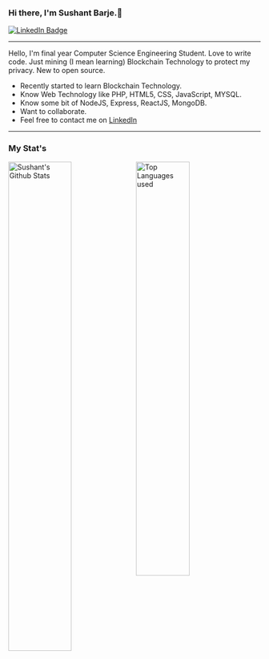 ### Hi there, I'm Sushant Barje.👋
[![LinkedIn Badge](https://img.shields.io/badge/LinkedIn-Profile-informational?style=flat&logo=linkedin&logoColor=white&color=0D76A8)](https://www.linkedin.com/in/sushant-barje-322761168/)

<hr/>
<p>
  Hello, I'm final year Computer Science Engineering Student. Love to write code. Just mining (I mean learning) Blockchain Technology to protect my privacy. New to open       source. 
  
  - Recently started to learn Blockchain Technology.
  - Know Web Technology like PHP, HTML5, CSS, JavaScript, MYSQL.
  - Know some bit of NodeJS, Express, ReactJS, MongoDB.
  - Want to collaborate.
  - Feel free to contact me on [LinkedIn](https://www.linkedin.com/in/sushant-barje-322761168/)
</p>
<!-- <div align="center">
  
<!-- [![GitHub streak](https://github-readme-streak-stats.herokuapp.com/?user=SushantBarje&theme=highcontrast)](https://github.com/DenverCoder1/github-readme-streak-stats) -->

<!--  </div> --> 
<!-- 
<div class="container-box">
    <a href="https://github.com/anuraghazra/github-readme-stats">
  [![Sushant's GitHub stats](https://github-readme-stats.vercel.app/api?username=SushantBarje&count_private=true&show_icons=true&theme=radical)]    (https://github.com/anuraghazra/github-readme-stats)
    <img align="center" src="https://github-readme-stats.vercel.app/api?username=SushantBarje&count_private=true&show_icons=true&theme=radical&repo=github-readme-stats" />
  </a>
   <a href="https://github.com/anuraghazra/github-readme-stats">
    [![Top Langs](https://github-readme-stats.vercel.app/api/top-langs/?username=SushantBarje&layout=compact&theme=radical)](https://github.com/anuraghazra/github-readme-stats)
    <img align="center" src="https://github-readme-stats.vercel.app/api/top-langs/?username=SushantBarje&layout=compact&theme=radical" />
  </a>
</div>
 -->
 <hr/>
 <h3>My Stat's</h3>

<img align="left" alt="Sushant's Github Stats" src="https://github-readme-stats.vercel.app/api?username=SushantBarje&&show_icons=true&theme=dark" width="50%" />
<img alt="Top Languages used" src="https://github-readme-stats.vercel.app/api/top-langs/?username=SushantBarje&layout=compact&theme=dark" width="46%" />

